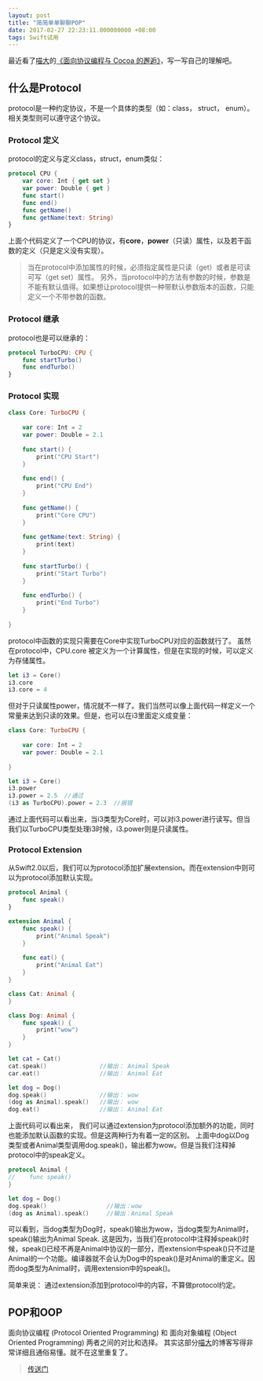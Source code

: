 ```yaml
---
layout: post
title: "简简单单聊聊POP"
date: 2017-02-27 22:23:11.000000000 +08:00
tags: Swift试用
---
```



最近看了[喵大](https://onevcat.com)的[《面向协议编程与 Cocoa 的邂逅》](https://onevcat.com/2016/11/pop-cocoa-1/)，写一写自己的理解吧。

## 什么是Protocol
protocol是一种约定协议，不是一个具体的类型（如：class， struct， enum）。相关类型则可以遵守这个协议。
### Protocol 定义
protocol的定义与定义class，struct，enum类似：

```swift
protocol CPU {
    var core: Int { get set }
    var power: Double { get }
    func start()
    func end()
    func getName()
    func getName(text: String)
}
```
上面个代码定义了一个CPU的协议，有**core**，**power**（只读）属性，以及若干函数的定义（只是定义没有实现）。
> 当在protocol中添加属性的时候，必须指定属性是只读（get）或者是可读可写（get set）属性。
> 另外，当protocol中的方法有参数的时候，参数是不能有默认值得。如果想让protocol提供一种带默认参数版本的函数，只能定义一个不带参数的函数。


### Protocol 继承
protocol也是可以继承的：

```swift
protocol TurboCPU: CPU {
    func startTurbo()
    func endTurbo()
}
```

### Protocol 实现

```swift
class Core: TurboCPU {
    
    var core: Int = 2
    var power: Double = 2.1
    
    func start() {
        print("CPU Start")
    }
    
    func end() {
        print("CPU End")
    }
    
    func getName() {
        print("Core CPU")
    }
    
    func getName(text: String) {
        print(text)
    }
    
    func startTurbo() {
        print("Start Turbo")
    }
    
    func endTurbo() {
        print("End Turbo")
    }
    
}
```

protocol中函数的实现只需要在Core中实现TurboCPU对应的函数就行了。
虽然在protocol中，CPU.core 被定义为一个计算属性，但是在实现的时候，可以定义为存储属性。

```swift
let i3 = Core()
i3.core
i3.core = 4
```

但对于只读属性power，情况就不一样了。我们当然可以像上面代码一样定义一个常量来达到只读的效果。但是，也可以在i3里面定义成变量：

```swift
class Core: TurboCPU {
    
    var core: Int = 2
    var power: Double = 2.1
    
}

let i3 = Core()
i3.power 
i3.power = 2.5  //通过
(i3 as TurboCPU).power = 2.3  //报错
```
通过上面代码可以看出来，当i3类型为Core时，可以对i3.power进行读写。但当我们以TurboCPU类型处理i3时候，i3.power则是只读属性。

### Protocol Extension
从Swift2.0以后，我们可以为protocol添加扩展extension。而在extension中则可以为protocol添加默认实现。

```swift
protocol Animal {
    func speak()
}

extension Animal {
    func speak() {
        print("Animal Speak")
    }
    
    func eat() {
        print("Animal Eat")
    }
}

class Cat: Animal {
}

class Dog: Animal {
    func speak() {
        print("wow")
    }
}

let cat = Cat()
cat.speak()               //输出： Animal Speak
car.eat()                 //输出： Animal Eat

let dog = Dog()
dog.speak()               //输出： wow
(dog as Animal).speak()   //输出： wow
dog.eat()                 //输出： Animal Eat
```
上面代码可以看出来， 我们可以通过extension为protocol添加额外的功能，同时也能添加默认函数的实现。但是这两种行为有着一定的区别。
上面中dog以Dog类型或者Animal类型调用dog.speak()，输出都为wow。但是当我们注释掉protocol中的speak定义。

```swift
protocol Animal {
//    func speak()
}

let dog = Dog()
dog.speak()                 //输出：wow
(dog as Animal).speak()     //输出：Animal Speak

```
可以看到，当dog类型为Dog时，speak()输出为wow，当dog类型为Animal时，speak()输出为Animal Speak.
这是因为，当我们在protocol中注释掉speak()时候，speak()已经不再是Animal中协议的一部分，而extension中speak()只不过是Animal的一个功能。编译器就不会认为Dog中的speak()是对Animal的重定义。因而dog类型为Animal时，调用extension中的speak()。

简单来说： 通过extension添加到protocol中的内容，不算做protocol约定。

## POP和OOP
面向协议编程 (Protocol Oriented Programming) 和 面向对象编程 (Object Oriented Programming) 两者之间的对比和选择。
其实这部分[喵大](https://onevcat.com)的博客写得非常详细且通俗易懂。就不在这里重复了。
> [传送门](https://onevcat.com/2016/11/pop-cocoa-1/)



